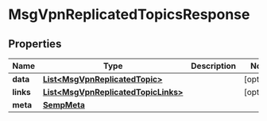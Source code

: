 

# MsgVpnReplicatedTopicsResponse


## Properties

| Name | Type | Description | Notes |
|------------ | ------------- | ------------- | -------------|
|**data** | [**List&lt;MsgVpnReplicatedTopic&gt;**](MsgVpnReplicatedTopic.md) |  |  [optional] |
|**links** | [**List&lt;MsgVpnReplicatedTopicLinks&gt;**](MsgVpnReplicatedTopicLinks.md) |  |  [optional] |
|**meta** | [**SempMeta**](SempMeta.md) |  |  |



